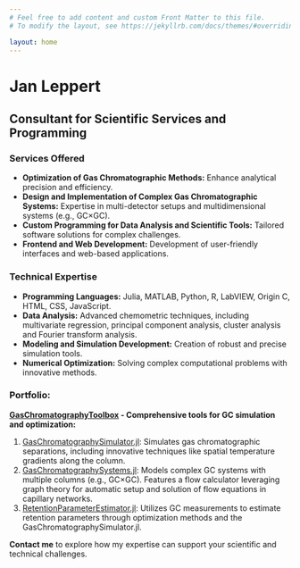 ```yaml
---
# Feel free to add content and custom Front Matter to this file.
# To modify the layout, see https://jekyllrb.com/docs/themes/#overriding-theme-defaults

layout: home
---
```

# Jan Leppert 

## Consultant for Scientific Services and Programming

### Services Offered

* **Optimization of Gas Chromatographic Methods:** Enhance analytical precision and efficiency.  
* **Design and Implementation of Complex Gas Chromatographic Systems:** Expertise in multi-detector setups and multidimensional systems (e.g., GC×GC).
* **Custom Programming for Data Analysis and Scientific Tools:** Tailored software solutions for complex challenges.
* **Frontend and Web Development:** Development of user-friendly interfaces and web-based applications.

### Technical Expertise
* **Programming Languages:** Julia, MATLAB, Python, R, LabVIEW, Origin C, HTML, CSS, JavaScript.
* **Data Analysis:** Advanced chemometric techniques, including multivariate regression, principal component analysis, cluster analysis and Fourier transform analysis.
* **Modeling and Simulation Development:** Creation of robust and precise simulation tools.
* **Numerical Optimization:** Solving complex computational problems with innovative methods.  

### Portfolio:
**[GasChromatographyToolbox](https://github.com/GasChromatographyToolbox/GasChromatographyToolbox) - Comprehensive tools for GC simulation and optimization:**

1. [GasChromatographySimulator.jl](https://github.com/GasChromatographyToolbox/GasChromatographySimulator.jl): Simulates gas chromatographic separations, including innovative techniques like spatial temperature gradients along the column.
2. [GasChromatographySystems.jl](https://github.com/GasChromatographyToolbox/GasChromatographySystems.jl): Models complex GC systems with multiple columns (e.g., GC×GC). Features a flow calculator leveraging graph theory for automatic setup and solution of flow equations in capillary networks.
3. [RetentionParameterEstimator.jl](https://github.com/GasChromatographyToolbox/RetentionParameterEstimator.jl): Utilizes GC measurements to estimate retention parameters through optimization methods and the GasChromatographySimulator.jl. 

**Contact me** to explore how my expertise can support your scientific and technical challenges.
